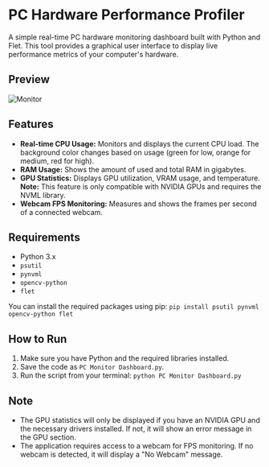 # PC Hardware Performance Profiler

A simple real-time PC hardware monitoring dashboard built with Python and Flet. This tool provides a graphical user interface to display live performance metrics of your computer's hardware.

## Preview

![Monitor](https://github.com/user-attachments/assets/8d045df3-f6e0-4f36-a3e6-cb3f95eeedde)

## Features

- **Real-time CPU Usage:** Monitors and displays the current CPU load. The background color changes based on usage (green for low, orange for medium, red for high).
- **RAM Usage:** Shows the amount of used and total RAM in gigabytes.
- **GPU Statistics:** Displays GPU utilization, VRAM usage, and temperature. **Note:** This feature is only compatible with NVIDIA GPUs and requires the NVML library.
- **Webcam FPS Monitoring:** Measures and shows the frames per second of a connected webcam.

## Requirements

- Python 3.x
- `psutil`
- `pynvml`
- `opencv-python`
- `flet` 

You can install the required packages using pip:
`pip install psutil pynvml opencv-python flet`

## How to Run

1.  Make sure you have Python and the required libraries installed.
2.  Save the code as `PC Monitor Dashboard.py`.
3.  Run the script from your terminal:
         `python PC Monitor Dashboard.py`

## Note

- The GPU statistics will only be displayed if you have an NVIDIA GPU and the necessary drivers installed. If not, it will show an error message in the GPU section.
- The application requires access to a webcam for FPS monitoring. If no webcam is detected, it will display a "No Webcam" message.
